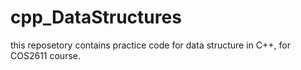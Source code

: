 # cpp_DataStructures
this reposetory contains practice code for data structure in C++, for COS2611 course.
